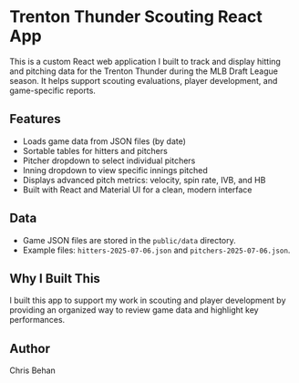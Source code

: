 # Trenton Thunder Scouting React App

This is a custom React web application I built to track and display hitting and pitching data for the Trenton Thunder during the MLB Draft League season. It helps support scouting evaluations, player development, and game-specific reports.

## Features

- Loads game data from JSON files (by date)
- Sortable tables for hitters and pitchers
- Pitcher dropdown to select individual pitchers
- Inning dropdown to view specific innings pitched
- Displays advanced pitch metrics: velocity, spin rate, IVB, and HB
- Built with React and Material UI for a clean, modern interface

## Data

- Game JSON files are stored in the `public/data` directory.
- Example files: `hitters-2025-07-06.json` and `pitchers-2025-07-06.json`.

## Why I Built This

I built this app to support my work in scouting and player development by providing an organized way to review game data and highlight key performances.

## Author

Chris Behan